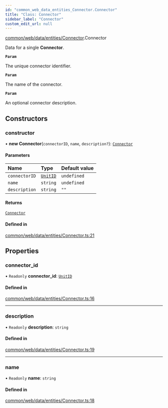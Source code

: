 ```yaml
---
id: "common_web_data_entities_Connector.Connector"
title: "Class: Connector"
sidebar_label: "Connector"
custom_edit_url: null
---
```


[common/web/data/entities/Connector](../modules/common_web_data_entities_Connector.md).Connector

Data for a single **Connector**.

**`Param`**

The unique connector identifier.

**`Param`**

The name of the connector.

**`Param`**

An optional connector description.

## Constructors

### constructor

• **new Connector**(`connectorID`, `name`, `description?`): [`Connector`](common_web_data_entities_Connector.Connector.md)

#### Parameters

| Name | Type | Default value |
| :------ | :------ | :------ |
| `connectorID` | [`UnitID`](common_web_utils_UnitID.UnitID.md) | `undefined` |
| `name` | `string` | `undefined` |
| `description` | `string` | `""` |

#### Returns

[`Connector`](common_web_data_entities_Connector.Connector.md)

#### Defined in

[common/web/data/entities/Connector.ts:21](https://github.com/Soroush9978/rds-ng/blob/3365237/src/common/web/data/entities/Connector.ts#L21)

## Properties

### connector\_id

• `Readonly` **connector\_id**: [`UnitID`](common_web_utils_UnitID.UnitID.md)

#### Defined in

[common/web/data/entities/Connector.ts:16](https://github.com/Soroush9978/rds-ng/blob/3365237/src/common/web/data/entities/Connector.ts#L16)

___

### description

• `Readonly` **description**: `string`

#### Defined in

[common/web/data/entities/Connector.ts:19](https://github.com/Soroush9978/rds-ng/blob/3365237/src/common/web/data/entities/Connector.ts#L19)

___

### name

• `Readonly` **name**: `string`

#### Defined in

[common/web/data/entities/Connector.ts:18](https://github.com/Soroush9978/rds-ng/blob/3365237/src/common/web/data/entities/Connector.ts#L18)
